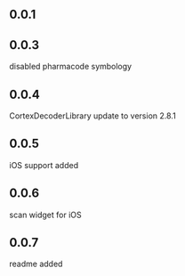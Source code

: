 ## 0.0.1

## 0.0.3

disabled pharmacode symbology

## 0.0.4

CortexDecoderLibrary update to version 2.8.1

## 0.0.5

iOS support added

## 0.0.6

scan widget for iOS

## 0.0.7

readme added